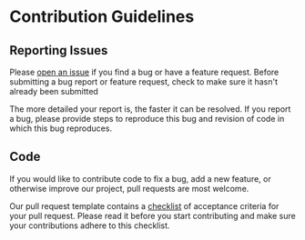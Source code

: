 # Contribution Guidelines

## Reporting Issues

[//]: # (Add proper project)
[//]: # (Can be a github link)
Please [open an issue](https://github.com/serokell/config_macro/issues/new)
if you find a bug or have a feature request.
Before submitting a bug report or feature request, check to make sure it hasn't already been submitted

The more detailed your report is, the faster it can be resolved.
If you report a bug, please provide steps to reproduce this bug and revision of code in which this bug reproduces.

## Code

If you would like to contribute code to fix a bug, add a new feature, or
otherwise improve our project, pull requests are most welcome.

Our pull request template contains a
[checklist](./pull_request_template.md#white_check_mark-checklist-for-your-pull-request)
of acceptance criteria for your pull request.
Please read it before you start contributing and make sure your contributions
adhere to this checklist.
